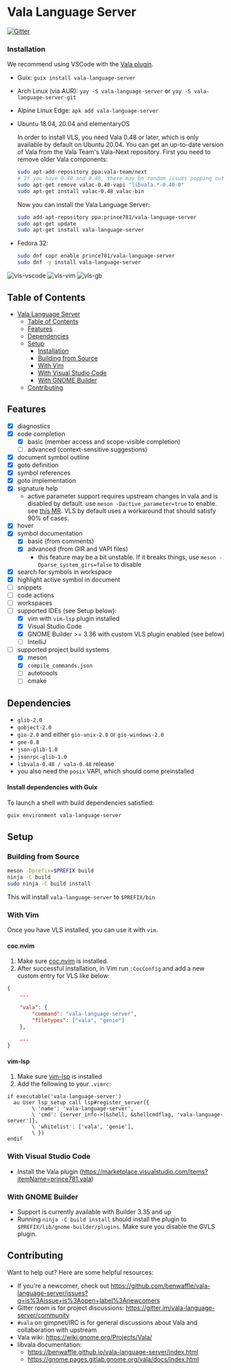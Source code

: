 # Vala Language Server
[![Gitter](https://badges.gitter.im/vala-language-server/community.svg)](https://gitter.im/vala-language-server/community)

### Installation

We recommend using VSCode with the [Vala plugin](https://marketplace.visualstudio.com/items?itemName=prince781.vala).

- Guix: `guix install vala-language-server`

- Arch Linux (via AUR): `yay -S vala-language-server`
  or `yay -S vala-language-server-git`

- Alpine Linux Edge: `apk add vala-language-server`

- Ubuntu 18.04, 20.04 and elementaryOS

  In order to install VLS, you need Vala 0.48 or later, which is only available
  by default on Ubuntu 20.04. You can get an up-to-date version of Vala
  from the Vala Team's Vala-Next repository. First you need to remove older
  Vala components:

    ```sh
    sudo apt-add-repository ppa:vala-team/next
    # If you have 0.40 and 0.48, there may be random issues popping out
    sudo apt-get remove valac-0.40-vapi "libvala.*-0.40-0"
    sudo apt-get install valac-0.48 valac-bin
    ```

  Now you can install the Vala Language Server:

    ```sh
    sudo add-apt-repository ppa:prince781/vala-language-server
    sudo apt-get update
    sudo apt-get install vala-language-server
    ```
- Fedora 32:

    ```sh
    sudo dnf copr enable prince781/vala-language-server
    sudo dnf -y install vala-language-server
    ```

![vls-vscode](images/vls-vscode.png)
![vls-vim](images/vls-vim.png)
![vls-gb](images/vls-gb.png)

## Table of Contents
- [Vala Language Server](#vala-language-server)
  - [Table of Contents](#table-of-contents)
  - [Features](#features)
  - [Dependencies](#dependencies)
  - [Setup](#setup)
    - [Installation](#installation)
    - [Building from Source](#building-from-source)
    - [With Vim](#with-vim)
    - [With Visual Studio Code](#with-visual-studio-code)
    - [With GNOME Builder](#with-gnome-builder)
  - [Contributing](#contributing)

## Features
- [x] diagnostics
- [x] code completion
    - [x] basic (member access and scope-visible completion)
    - [ ] advanced (context-sensitive suggestions)
- [x] document symbol outline
- [x] goto definition
- [x] symbol references
- [x] goto implementation
- [x] signature help
    - active parameter support requires upstream changes in vala and is disabled by default. use `meson -Dactive_parameter=true` to enable. see [this MR](https://gitlab.gnome.org/GNOME/vala/-/merge_requests/95). VLS by default uses a workaround that should satisfy 90% of cases.
- [x] hover
- [x] symbol documentation
    - [x] basic (from comments)
    - [x] advanced (from GIR and VAPI files)
        - this feature may be a bit unstable. If it breaks things, use `meson -Dparse_system_girs=false` to disable
- [x] search for symbols in workspace
- [x] highlight active symbol in document
- [ ] snippets
- [ ] code actions
- [ ] workspaces
- [ ] supported IDEs (see Setup below):
    - [x] vim with `vim-lsp` plugin installed
    - [x] Visual Studio Code
    - [x] GNOME Builder >= 3.36 with custom VLS plugin enabled (see below)
    - [ ] IntelliJ
- [ ] supported project build systems
    - [x] meson
    - [x] `compile_commands.json`
    - [ ] autotoools
    - [ ] cmake

## Dependencies
- `glib-2.0`
- `gobject-2.0`
- `gio-2.0` and either `gio-unix-2.0` or `gio-windows-2.0`
- `gee-0.8`
- `json-glib-1.0`
- `jsonrpc-glib-1.0`
- `libvala-0.48 / vala-0.48` release
- you also need the `posix` VAPI, which should come preinstalled

#### Install dependencies with Guix

To launch a shell with build dependencies satisfied:
```sh
guix environment vala-language-server
```

## Setup

### Building from Source
```sh
meson -Dprefix=$PREFIX build
ninja -C build
sudo ninja -C build install
```

This will install `vala-language-server` to `$PREFIX/bin`

### With Vim
Once you have VLS installed, you can use it with `vim`.

#### coc.nvim
1. Make sure [coc.nvim](https://github.com/neoclide/coc.nvim) is installed.
2. After successful installation, in Vim run `:CocConfig` and add a new custom
   entry for VLS like below:

```json
{
    ...

    "vala": {
        "command": "vala-language-server",
        "filetypes": ["vala", "genie"]
    },

    ...
}
```

#### vim-lsp
1. Make sure [vim-lsp](https://github.com/prabirshrestha/vim-lsp) is installed
2. Add the following to your `.vimrc`:

```vim
if executable('vala-language-server')
  au User lsp_setup call lsp#register_server({
        \ 'name': 'vala-language-server',
        \ 'cmd': {server_info->[&shell, &shellcmdflag, 'vala-language-server']},
        \ 'whitelist': ['vala', 'genie'],
        \ })
endif
```

### With Visual Studio Code
- Install the Vala plugin (https://marketplace.visualstudio.com/items?itemName=prince781.vala)

### With GNOME Builder
- Support is currently available with Builder 3.35 and up
- Running `ninja -C build install` should install the plugin to `$PREFIX/lib/gnome-builder/plugins`. Make sure you disable the GVLS plugin.

## Contributing
Want to help out? Here are some helpful resources:

- If you're a newcomer, check out https://github.com/benwaffle/vala-language-server/issues?q=is%3Aissue+is%3Aopen+label%3Anewcomers
- Gitter room is for project discussions: https://gitter.im/vala-language-server/community
- `#vala` on gimpnet/IRC is for general discussions about Vala and collaboration with upstream
- Vala wiki: https://wiki.gnome.org/Projects/Vala/
- libvala documentation:
    - https://benwaffle.github.io/vala-language-server/index.html
    - https://gnome.pages.gitlab.gnome.org/vala/docs/index.html
